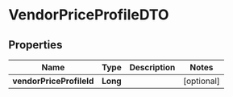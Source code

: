 # VendorPriceProfileDTO

## Properties
Name | Type | Description | Notes
------------ | ------------- | ------------- | -------------
**vendorPriceProfileId** | **Long** |  |  [optional]
